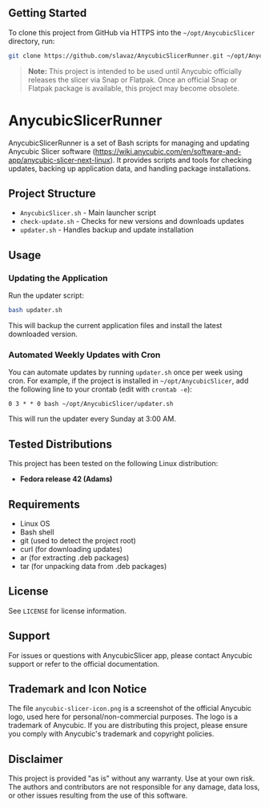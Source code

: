 

## Getting Started


To clone this project from GitHub via HTTPS into the `~/opt/AnycubicSlicer` directory, run:

```bash
git clone https://github.com/slavaz/AnycubicSlicerRunner.git ~/opt/AnycubicSlicer
```

> **Note:** This project is intended to be used until Anycubic officially releases the slicer via Snap or Flatpak. Once an official Snap or Flatpak package is available, this project may become obsolete.

# AnycubicSlicerRunner

AnycubicSlicerRunner is a set of Bash scripts for managing and updating Anycubic Slicer software (https://wiki.anycubic.com/en/software-and-app/anycubic-slicer-next-linux). It provides scripts and tools for checking updates, backing up application data, and handling package installations.

## Project Structure

- `AnycubicSlicer.sh` - Main launcher script
- `check-update.sh` - Checks for new versions and downloads updates
- `updater.sh` - Handles backup and update installation


## Usage


### Updating the Application
Run the updater script:

```bash
bash updater.sh
```
This will backup the current application files and install the latest downloaded version.

### Automated Weekly Updates with Cron
You can automate updates by running `updater.sh` once per week using cron. For example, if the project is installed in `~/opt/AnycubicSlicer`, add the following line to your crontab (edit with `crontab -e`):

```
0 3 * * 0 bash ~/opt/AnycubicSlicer/updater.sh
```
This will run the updater every Sunday at 3:00 AM.


## Tested Distributions

This project has been tested on the following Linux distribution:

- **Fedora release 42 (Adams)**

## Requirements

- Linux OS
- Bash shell
- git (used to detect the project root)
- curl (for downloading updates)
- ar (for extracting .deb packages)
- tar (for unpacking data from .deb packages)


## License
See `LICENSE` for license information.


## Support
For issues or questions with AnycubicSlicer app, please contact Anycubic support or refer to the official documentation.


## Trademark and Icon Notice
The file `anycubic-slicer-icon.png` is a screenshot of the official Anycubic logo, used here for personal/non-commercial purposes. The logo is a trademark of Anycubic. If you are distributing this project, please ensure you comply with Anycubic's trademark and copyright policies.

## Disclaimer
This project is provided "as is" without any warranty. Use at your own risk. The authors and contributors are not responsible for any damage, data loss, or other issues resulting from the use of this software.

